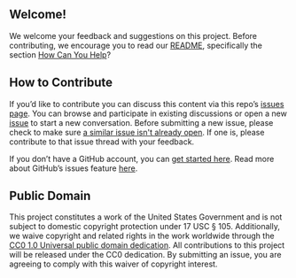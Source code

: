 ## Welcome!
We welcome your feedback and suggestions on this project. Before contributing, we encourage you to read our [README](https://github.com/usnationalarchives/digital-preservation/blob/master/README.md), specifically the section [How Can You Help](https://github.com/usnationalarchives/digital-preservation/blob/master/README.md#how-can-you-help)?

## How to Contribute
If you’d like to contribute you can discuss this content via this repo’s [issues page](https://github.com/usnationalarchives/digital-preservation/issues). You can browse and participate in existing discussions or open a new [issue](https://github.com/usnationalarchives/digital-preservation/issues) to start a new conversation. Before submitting a new issue, please check to make sure [a similar issue isn't already open](https://github.com/usnationalarchives/digital-preservation/issues?utf8=%E2%9C%93&q=is%3Aissue+is%3Aopen+). If one is, please contribute to that issue thread with your feedback. 

If you don’t have a GitHub account, you can [get started here](https://github.com/join?source=header-repo). Read more about GitHub’s issues feature [here](https://guides.github.com/features/issues/).

## Public Domain
This project constitutes a work of the United States Government and is not subject to domestic copyright protection under 17 USC § 105. Additionally, we waive copyright and related rights in the work worldwide through the [CC0 1.0 Universal public domain dedication](https://creativecommons.org/publicdomain/zero/1.0/).
All contributions to this project will be released under the CC0 dedication. By submitting an issue, you are agreeing to comply with this waiver of copyright interest.

